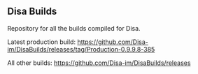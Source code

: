 ## Disa Builds

Repository for all the builds compiled for Disa.

Latest production build: https://github.com/Disa-im/DisaBuilds/releases/tag/Production-0.9.9.8-385

All other builds: https://github.com/Disa-im/DisaBuilds/releases
